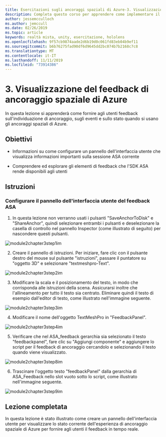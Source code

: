 ```yaml
---
title: Esercitazioni sugli ancoraggi spaziali di Azure-3. Visualizzazione del feedback di ancoraggio spaziale di Azure
description: Completa questo corso per apprendere come implementare il riconoscimento volto di Azure in un'applicazione di realtà mista.
author: jessemcculloch
ms.author: jemccull
ms.date: 02/26/2019
ms.topic: article
keywords: realtà mista, unity, esercitazione, hololens
ms.openlocfilehash: 9f57cb9874aade2d6b19d0c061fd83eb04b9ef11
ms.sourcegitcommit: b6b76275fad90df6d9645dd2bc074b7b2168c7c8
ms.translationtype: MT
ms.contentlocale: it-IT
ms.lasthandoff: 11/11/2019
ms.locfileid: "73914386"
---
```

# <a name="3-displaying-azure-spatial-anchor-feedback"></a>3. Visualizzazione del feedback di ancoraggio spaziale di Azure

In questa lezione si apprenderà come fornire agli utenti feedback sull'individuazione di ancoraggio, sugli eventi e sullo stato quando si usano gli ancoraggi spaziali di Azure.

## <a name="objectives"></a>Obiettivi

* Informazioni su come configurare un pannello dell'interfaccia utente che visualizza informazioni importanti sulla sessione ASA corrente

* Comprendere ed esplorare gli elementi di feedback che l'SDK ASA rende disponibili agli utenti

## <a name="instructions"></a>Istruzioni

### <a name="set-up-asa-feedback-ui-panel"></a>Configurare il pannello dell'interfaccia utente del feedback ASA

1. In questa lezione non verranno usati i pulsanti "SaveAnchorToDisk" e "ShareAnchor", quindi selezionare entrambi i pulsanti e deselezionare la casella di controllo nel pannello Inspector (come illustrato di seguito) per nascondere questi pulsanti.
   

![module2chapter3step1im](images/module2chapter3step1im.PNG)

2. Creare il pannello di istruzioni. Per iniziare, fare clic con il pulsante destro del mouse sul pulsante "istruzioni", passare il puntatore su "oggetto 3D" e selezionare "textmeshpro-Text".

![module2chapter3step2im](images/module2chapter3step2im.PNG)

3. Modificare la scala e il posizionamento del testo, in modo che corrisponda alle istruzioni della scena. Assicurarsi inoltre che l'allineamento per tutto il testo sia centrato. Eliminare quindi il testo di esempio dall'editor di testo, come illustrato nell'immagine seguente.

![module2chapter3step3im](images/module2chapter3step3im.PNG)

4. Modificare il nome dell'oggetto TextMeshPro in "FeedbackPanel".
   

![module2chapter3step4im](images/module2chapter3step4im.PNG)

5. Verificare che nel ASA_feedback gerarchia sia selezionato il testo "feedbackpanel", fare clic su "Aggiungi componente" e aggiungere lo script per il feedback di ancoraggio cercandolo e selezionando il testo quando viene visualizzato. 

![module2chapter3step8im](images/module2chapter3step8im.PNG)

6. Trascinare l'oggetto testo "feedbackPanel" dalla gerarchia di ASA_Feedback nello slot vuoto sotto lo script, come illustrato nell'immagine seguente. 

![module2chapter3step9im](images/module2chapter3step9im.PNG)

## <a name="congratulations"></a>Lezione completata

In questa lezione è stato illustrato come creare un pannello dell'interfaccia utente per visualizzare lo stato corrente dell'esperienza di ancoraggio spaziale di Azure per fornire agli utenti il feedback in tempo reale.


